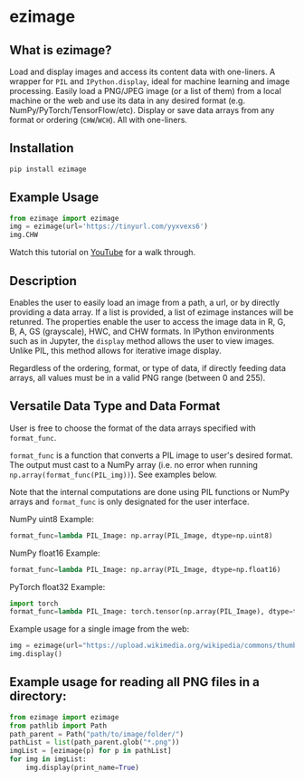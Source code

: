 # ezimage

## What is ezimage?
Load and display images and access its content data with one-liners. A wrapper for `PIL` and `IPython.display`, ideal for machine learning and image processing. Easily load a PNG/JPEG image (or a list of them) from a local machine or the web and use its data in any desired format (e.g. NumPy/PyTorch/TensorFlow/etc). Display or save data arrays from any format or ordering (`CHW`/`WCH`). All with one-liners.

## Installation

```bash
pip install ezimage
```
## Example Usage

```Python
from ezimage import ezimage
img = ezimage(url='https://tinyurl.com/yyxvexs6')
img.CHW
```
Watch this tutorial on [YouTube]() for a walk through.

## Description
Enables the user to easily load an image from a path, a url, or by directly providing a data array. If a list is provided, a list of ezimage instances will be retunred.
The properties enable the user to access the image data in R, G, B, A, GS (grayscale), HWC, and CHW formats.
In IPython environments such as in Jupyter, the `display` method allows the user to view images. Unlike PIL, this method allows for iterative image display.

Regardless of the ordering, format, or type of data, if directly feeding data arrays, all values must be in a valid PNG range (between 0 and 255).

## Versatile Data Type and Data Format
User is free to choose the format of the data arrays specified with `format_func`.

`format_func` is a function that converts a PIL image to user's desired format.
The output must cast to a NumPy array (i.e. no error when running `np.array(format_func(PIL_img))`). See examples below.

Note that the internal computations are done using PIL functions or NumPy arrays and `format_func` is only designated for the user interface.

NumPy uint8 Example:

```Python
format_func=lambda PIL_Image: np.array(PIL_Image, dtype=np.uint8)
```

NumPy float16 Example:

```Python
format_func=lambda PIL_Image: np.array(PIL_Image, dtype=np.float16)
```

PyTorch float32 Example:

```Python
import torch
format_func=lambda PIL_Image: torch.tensor(np.array(PIL_Image), dtype=torch.float32)
```

Example usage for a single image from the web:

```Python
img = ezimage(url="https://upload.wikimedia.org/wikipedia/commons/thumb/d/da/Omar_Khayyam2.JPG/220px-Omar_Khayyam2.JPG")
img.display()
```

## Example usage for reading all PNG files in a directory:

```Python
from ezimage import ezimage
from pathlib import Path
path_parent = Path("path/to/image/folder/")
pathList = list(path_parent.glob("*.png"))
imgList = [ezimage(p) for p in pathList]
for img in imgList:
    img.display(print_name=True)
```
